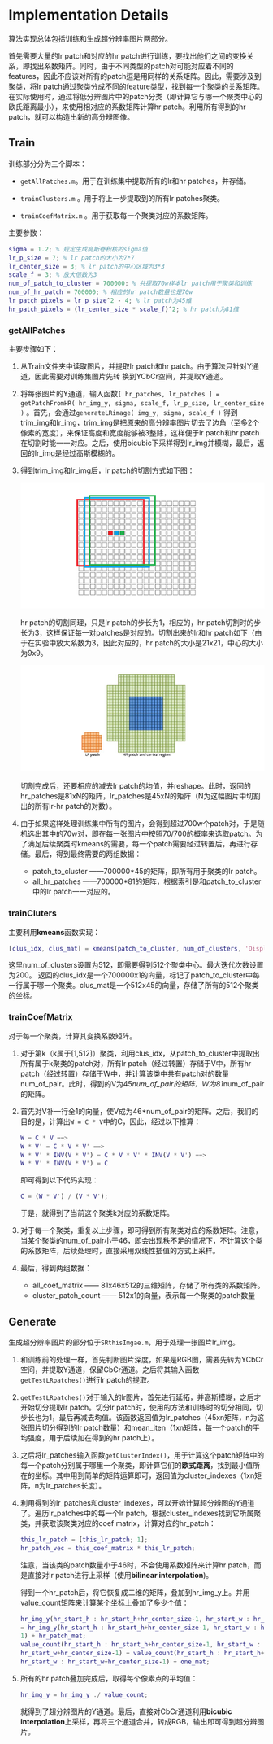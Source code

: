 # Implementation Details

算法实现总体包括训练和生成超分辨率图片两部分。

首先需要大量的lr patch和对应的hr patch进行训练，要找出他们之间的变换关系，即找出系数矩阵。同时，由于不同类型的patch对可能对应着不同的features，因此不应该对所有的patch逗是用同样的关系矩阵。因此，需要涉及到聚类，将lr patch通过聚类分成不同的feature类型，找到每一个聚类的关系矩阵。在实际使用时，通过将低分辨图片中的patch分类（即计算它与哪一个聚类中心的欧氏距离最小），来使用相对应的系数矩阵计算hr patch。利用所有得到的hr patch，就可以构造出新的高分辨图像。

## Train

训练部分分为三个脚本：

- `getAllPatches.m`。用于在训练集中提取所有的lr和hr patches，并存储。

- `trainClusters.m` 。用于将上一步提取到的所有lr patches聚类。

- `trainCoefMatrix.m` 。用于获取每一个聚类对应的系数矩阵。

主要参数：

```matlab
sigma = 1.2; % 规定生成高斯卷积核的sigma值
lr_p_size = 7; % lr patch的大小为7*7
lr_center_size = 3; % lr patch的中心区域为3*3
scale_f = 3; % 放大倍数为3
num_of_patch_to_cluster = 700000; % 共提取70w样本lr patch用于聚类和训练
num_of_hr_patch = 700000; % 相应的hr patch数量也是70w
lr_patch_pixels = lr_p_size^2 ‐ 4; % lr patch为45维
hr_patch_pixels = (lr_center_size * scale_f)^2; % hr patch为81维
```

### getAllPatches

主要步骤如下：

1. 从Train文件夹中读取图片，并提取lr patch和hr patch。由于算法只针对Y通道，因此需要对训练集图片先转
   换到YCbCr空间，并提取Y通道。

2. 将每张图片的Y通道，输入函数`[ hr_patches, lr_patches ] = getPatchFromHR( hr_img_y, sigma, scale_f, lr_p_size, lr_center_size )` 。首先，会通过`generateLRimage( img_y, sigma, scale_f )` 得到trim_img和lr_img，trim_img是把原来的高分辨率图片切去了边角（至多2个像素的宽度），来保证高度和宽度能够被3整除，这样便于lr patch和hr patch在切割时能一一对应。之后，使用bicubic下采样得到lr_img并模糊，最后，返回的lr_img是经过高斯模糊的。

3. 得到trim_img和lr_img后，lr patch的切割方式如下图：

   ![](./pic/cut.png)

   hr patch的切割同理，只是lr patch的步长为1，相应的，hr patch切割时的步长为3，这样保证每一对patches是对应的。切割出来的lr和hr patch如下（由于在实验中放大系数为3，因此对应的，hr patch的大小是21x21，中心的大小为9x9。

   ![](./pic/patch_pair.png)

   切割完成后，还要相应的减去lr patch的均值，并reshape。此时，返回的hr_patches是81xN的矩阵，lr_patches是45xN的矩阵（N为这幅图片中切割出的所有lr-hr patch的对数）。

4. 由于如果这样处理训练集中所有的图片，会得到超过700w个patch对，于是随机选出其中的70w对，即在每一张图片中按照70/700的概率来选取patch。为了满足后续聚类时kmeans的需要，每一个patch需要经过转置后，再进行存储。最后，得到最终需要的两组数据：

   - patch_to_cluster ——700000*45的矩阵，即所有用于聚类的lr patch。
   - all_hr_patches ——700000*81的矩阵，根据索引是和patch_to_cluster中的lr patch一一对应的。

### trainCluters

主要利用**kmeans**函数实现：

```matlab
[clus_idx, clus_mat] = kmeans(patch_to_cluster, num_of_clusters, 'Display','iter', 'MaxIter', 200, 'emptyaction', 'drop');
```

这里num_of_clusters设置为512，即需要得到512个聚类中心。最大迭代次数设置为200。
返回的clus_idx是一个700000x1的向量，标记了patch_to_cluster中每一行属于哪一个聚类。clus_mat是一个512x45的向量，存储了所有的512个聚类的坐标。

### trainCoefMatrix

对于每一个聚类，计算其变换系数矩阵。

1. 对于第k（k属于[1,512]）聚类，利用clus_idx，从patch_to_cluster中提取出所有属于k聚类的patch对，所有lr patch（经过转置）存储于V中，所有hr patch（经过转置）存储于W中，并计算该类中共有patch对的数量num_of_pair。此时，得到的V为45*num_of_pair的矩阵，W为81*num_of_pair的矩阵。

2. 首先对V补一行全1的向量，使V成为46*num_of_pair的矩阵。之后，我们的目的是，计算出`W = C * V`中的C，因此，经过以下推算：

   ```matlab
   W = C * V ==>
   W * V' = C * V * V' ==>
   W * V' * INV(V * V') = C * V * V' * INV(V * V') ==>
   W * V' * INV(V * V') = C
   ```

   即可得到以下代码实现：

   ```matlab
   C = (W * V') / (V * V');
   ```

   于是，就得到了当前这个聚类k对应的系数矩阵。

3. 对于每一个聚类，重复以上步骤，即可得到所有聚类对应的系数矩阵。注意，当某个聚类的num_of_pair小于46，即会出现秩不足的情况下，不计算这个类的系数矩阵，后续处理时，直接采用双线性插值的方式上采样。

4. 最后，得到两组数据：

   - all_coef_matrix —— 81x46x512的三维矩阵，存储了所有类的系数矩阵。
   - cluster_patch_count —— 512x1的向量，表示每一个聚类的patch数量



## Generate

生成超分辨率图片的部分位于`SRthisImgae.m`，用于处理一张图片lr_img。

1. 和训练前的处理一样，首先判断图片深度，如果是RGB图，需要先转为YCbCr空间，并提取Y通道，保留CbCr通道。之后将其输入函数`getTestLRpatches()`进行lr patch的提取。

2. `getTestLRpatches()`对于输入的lr图片，首先进行延拓，并高斯模糊，之后才开始切分提取lr patch。切分lr patch时，使用的方法和训练时的切分相同，切步长也为1，最后再减去均值。该函数返回值为lr_patches（45xn矩阵，n为这张图片切分得到的lr patch数量）和mean_iten（1xn矩阵，每一个patch的平均强度，用于后续加在得到的hr patch上）。

3. 之后将lr_patches输入函数`getClusterIndex()`，用于计算这个patch矩阵中的每一个patch分别属于哪里一个聚类，即计算它们的**欧式距离**，找到最小值所在的坐标。其中用到简单的矩阵运算即可，返回值为cluster_indexes（1xn矩阵，n为lr_patches长度）。

4. 利用得到的lr_patches和cluster_indexes，可以开始计算超分辨图的Y通道了。遍历lr_patches中的每一个lr patch，根据cluster_indexes找到它所属聚类，并获取该聚类对应的coef matrix，计算对应的hr_patch：

   ```matlab
   this_lr_patch = [this_lr_patch; 1];
   hr_patch_vec = this_coef_matrix * this_lr_patch;
   ```

   注意，当该类的patch数量小于46时，不会使用系数矩阵来计算hr patch，而是直接对lr patch进行上采样（使用**bilinear interpolation**)。

   得到一个hr_patch后，将它恢复成二维的矩阵，叠加到hr_img_y上。并用value_count矩阵来计算某个坐标上叠加了多少个值：

   ```matlab
   hr_img_y(hr_start_h : hr_start_h+hr_center_size‐1, hr_start_w : hr_start_w+hr_center_size‐1)
   = hr_img_y(hr_start_h : hr_start_h+hr_center_size‐1, hr_start_w : hr_start_w+hr_center_size‐
   1) + hr_patch_mat;
   value_count(hr_start_h : hr_start_h+hr_center_size‐1, hr_start_w :
   hr_start_w+hr_center_size‐1) = value_count(hr_start_h : hr_start_h+hr_center_size‐1,
   hr_start_w : hr_start_w+hr_center_size‐1) + one_mat;
   ```

5. 所有的hr patch叠加完成后，取得每个像素点的平均值：

   ```matlab
   hr_img_y = hr_img_y ./ value_count;
   ```

   就得到了超分辨图片的Y通道。最后，直接对CbCr通道利用**bicubic interpolation**上采样，再将三个通道合并，转成RGB，输出即可得到超分辨图片。

